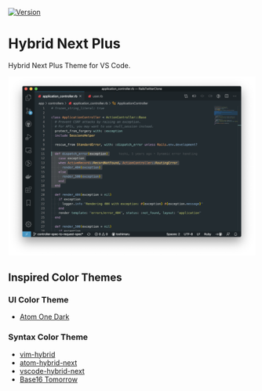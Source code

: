 [![Version](https://vsmarketplacebadge.apphb.com/version/toshimaru.hybrid-next-plus.svg)](https://marketplace.visualstudio.com/items?itemName=toshimaru.hybrid-next-plus)

# Hybrid Next Plus

Hybrid Next Plus Theme for VS Code.

![sample image](images/hybrid.png)

## Inspired Color Themes

### UI Color Theme

- [Atom One Dark](https://atom.io/themes/one-dark-ui) 

### Syntax Color Theme

- [vim-hybrid](https://github.com/w0ng/vim-hybrid)
- [atom-hybrid-next](https://github.com/kaicataldo/hybrid-next-syntax)
- [vscode-hybrid-next](https://github.com/wyze/vscode-hybrid-next/)
- [Base16 Tomorrow](https://github.com/o4x/base16-tomorrow-vscode)
